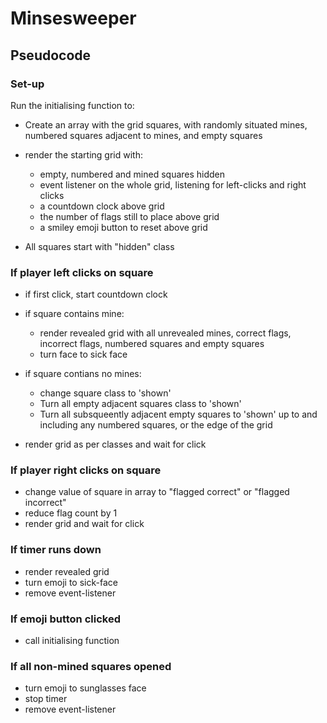 # Minsesweeper

## Pseudocode

### Set-up

Run the initialising function to:

* Create an array with the grid squares, with randomly situated mines, numbered squares adjacent to mines, and empty squares
* render the starting grid with:
  * empty, numbered and mined squares hidden
  * event listener on the whole grid, listening for left-clicks and right clicks
  * a countdown clock above grid
  * the number of flags still to place above grid
  * a smiley emoji button to reset above grid

* All squares start with "hidden" class

### If player left clicks on square

* if first click, start countdown clock
* if square contains mine:
  * render revealed grid with all unrevealed mines, correct flags, incorrect flags, numbered squares and empty squares
  * turn face to sick face

* if square contians no mines:
  * change square class to 'shown'
  * Turn all empty adjacent squares class to 'shown'
  * Turn all subsqueently adjacent empty squares to 'shown' up to and including any numbered squares, or the edge of the grid
* render grid as per classes and wait for click

### If player right clicks on square

* change value of square in array to "flagged correct" or "flagged incorrect"
* reduce flag count by 1
* render grid and wait for click

### If timer runs down

* render revealed grid
* turn emoji to sick-face
* remove event-listener

### If emoji button clicked

* call initialising function

### If all non-mined squares opened

* turn emoji to sunglasses face
* stop timer
* remove event-listener